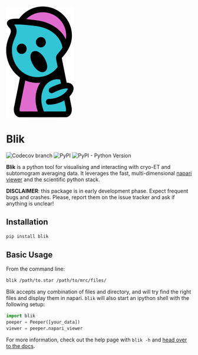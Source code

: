 ![logo](docs/images/logo.png)

# Blik

![Codecov branch](https://img.shields.io/codecov/c/github/gutsche-lab/blik/master?label=codecov)
![PyPI](https://img.shields.io/pypi/v/blik)
![PyPI - Python Version](https://img.shields.io/pypi/pyversions/blik)

**Blik** is a python tool for visualising and interacting with cryo-ET and subtomogram averaging data. It leverages the fast, multi-dimensional [napari viewer](https://napari.org) and the scientific python stack.

**DISCLAIMER**: this package is in early development phase. Expect frequent bugs and crashes. Please, report them on the issue tracker and ask if anything is unclear!

## Installation

```bash
pip install blik
```

## Basic Usage

From the command line:
```bash
blik /path/to.star /path/to/mrc/files/
```

Blik accepts any combination of files and directory, and will try find the right files and display them in napari. `blik` will also start an ipython shell with the following setup:
```python
import blik
peeper = Peeper([your_data])
viewer = peeper.napari_viewer
```

For more information, check out the help page with `blik -h` and [head over to the docs](https://gutsche-lab.github.io/blik).
